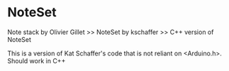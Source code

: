 # NoteSet
Note stack by Olivier Gillet >> NoteSet by kschaffer >> C++ version of NoteSet

This is a version of Kat Schaffer's code that is not reliant on <Arduino.h>.  Should work in C++
